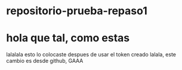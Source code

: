 # repositorio-prueba-repaso1
# hola que tal, como estas
lalalala
esto lo colocaste despues de usar el token creado
lalala, este cambio es desde github, GAAA
